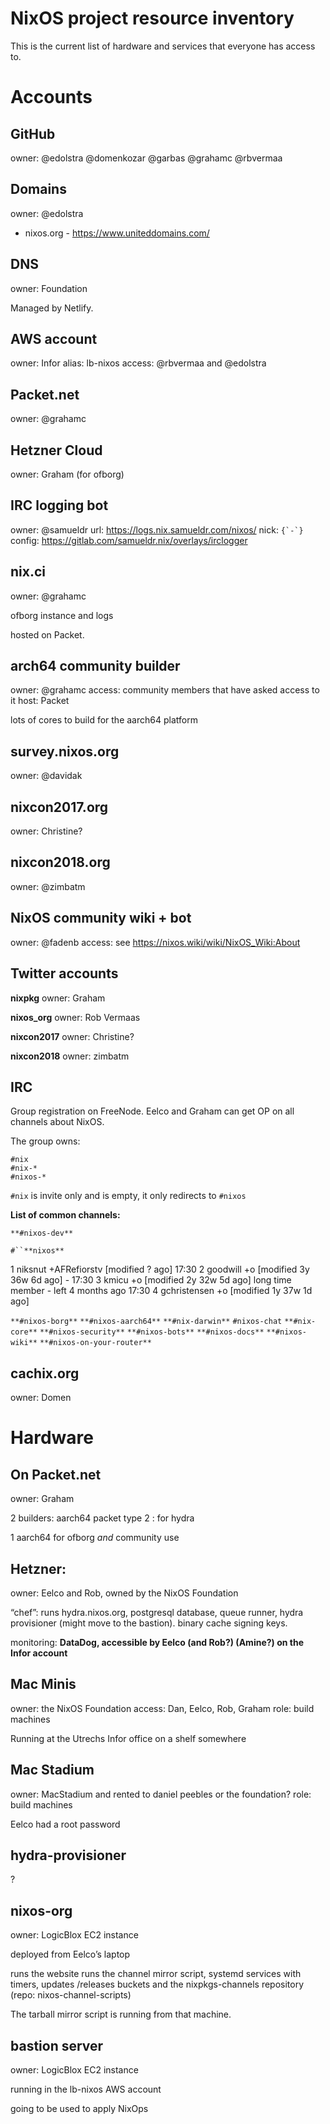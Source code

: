 # NixOS project resource inventory

This is the current list of hardware and services that everyone has access to.

# Accounts
## GitHub

owner: @edolstra @domenkozar @garbas @grahamc @rbvermaa

## Domains

owner: @edolstra
* nixos.org - https://www.uniteddomains.com/

## DNS

owner: Foundation

Managed by Netlify.

## AWS account

owner: Infor
alias: lb-nixos
access: @rbvermaa and @edolstra

## Packet.net

owner: @grahamc

## Hetzner Cloud

owner: Graham
(for ofborg)

## IRC logging bot

owner: @samueldr
url: https://logs.nix.samueldr.com/nixos/
nick: <code>{\`-\`}</code>
config: https://gitlab.com/samueldr.nix/overlays/irclogger

## nix.ci

owner: @grahamc

ofborg instance and logs

hosted on Packet.

## arch64 community builder

owner: @grahamc
access: community members that have asked access to it
host: Packet

lots of cores to build for the aarch64 platform

## survey.nixos.org

owner: @davidak

## nixcon2017.org

owner: Christine?


## nixcon2018.org

owner: @zimbatm

## NixOS community wiki + bot

owner: @fadenb
access: see https://nixos.wiki/wiki/NixOS_Wiki:About

## Twitter accounts

**nixpkg**
owner: Graham

**nixos_org**
owner: Rob Vermaas

**nixcon2017**
owner: Christine?

**nixcon2018**
owner: zimbatm


## IRC

Group registration on FreeNode. Eelco and Graham can get OP on all channels about NixOS.

The group owns:

    #nix
    #nix-*
    #nixos-*

`#nix` is invite only and is empty, it only redirects to `#nixos`

**List of common channels:**

`**#nixos-dev**`

`#``**nixos**`

1 niksnut +AFRefiorstv [modified ? ago]
17:30 2 goodwill +o [modified 3y 36w 6d ago]  - 
17:30 3 kmicu +o [modified 2y 32w 5d ago]   long time member - left 4 months ago
17:30 4 gchristensen +o [modified 1y 37w 1d ago]

`**#nixos-borg**`
`**#nixos-aarch64**`
`**#nix-darwin**`
`#nixos-chat`
`**#nix-core**`
`**#nixos-security**`
`**#nixos-bots**`
`**#nixos-docs**`
`**#nixos-wiki**`
`**#nixos-on-your-router**`




## cachix.org

owner: Domen

# Hardware
## On Packet.net

owner: Graham


2 builders: aarch64 packet type 2 : for hydra

1 aarch64 for ofborg *and* community use

## Hetzner:

owner: Eelco and Rob, owned by the NixOS Foundation

“chef”: runs hydra.nixos.org, postgresql database, queue runner, hydra provisioner (might move to the bastion). binary cache signing keys.

monitoring:
**DataDog, accessible by Eelco (and Rob?) (Amine?) on the Infor account**

## Mac Minis

owner: the NixOS Foundation
access: Dan, Eelco, Rob, Graham
role: build machines

Running at the Utrechs Infor office on a shelf somewhere

## Mac Stadium

owner: MacStadium and rented to daniel peebles or the foundation?
role: build machines

Eelco had a root password

## hydra-provisioner

?

## nixos-org

owner: LogicBlox EC2 instance

deployed from Eelco’s laptop

runs the website
runs the channel mirror script, systemd services with timers, updates /releases buckets and the nixpkgs-channels repository (repo: nixos-channel-scripts)

The tarball mirror script is running from that machine.

## bastion server

owner: LogicBlox EC2 instance

running in the lb-nixos AWS account

going to be used to apply NixOps

